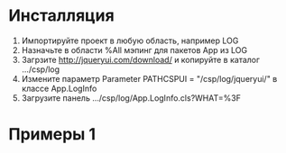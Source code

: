 # Инсталляция

1. Импортируйте проект в любую область, например LOG
2. Назначьте в области %All мэпинг для пакетов App из LOG
3. Загрзите http://jqueryui.com/download/ и копируйте в каталог .../csp/log
4. Измените параметр Parameter PATHCSPUI = "/csp/log/jqueryui/" в классе App.LogInfo
3. Загрузите панель .../csp/log/App.LogInfo.cls?WHAT=%3F

# Примеры 1


